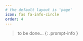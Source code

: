 ```yaml
---
# the default layout is 'page'
icon: fas fa-info-circle
order: 4
---
```


> to be done...
{: .prompt-info }
